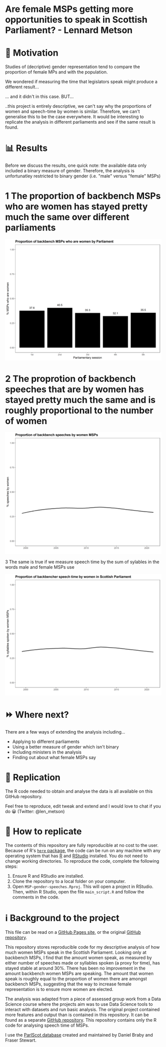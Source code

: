 # Are female MSPs getting more opportunities to speak in Scottish Parliament? - Lennard Metson

# 🤔 Motivation 
Studies of (decriptive) gender representation tend to compare the proportion of female MPs and with the population. 

We wondered if measuring the time that legislators speak might produce a different result...

... and it didn't in this case. BUT...

..this project is entirely descriptive, we can't say why the proportions of women and speech-time by women is similar. Therefore, we can't generalise this to be the case everywhere. It would be interesting to replicate the analysis in different parliaments and see if the same result is found.

# 📊 Results 

Before we discuss the results, one quick note: the available data only included a binary measure of gender. Therefore, the analysis is unfortunatley restricted to binary gender (i.e. "male" versus "female" MSPs)

# 1️ The proportion of backbench MSPs who are women has stayed pretty much the same over different parliaments

![Number of backbench MSPs who are women by session of Scottish Parliament](https://github.com/lenmetson/MSP-gender-speeches/blob/f91974cbe65e84610e20a8d33f60d66b80685871/output/pr-women-parly.png?raw=true)

# 2️ The proprotion of backbench speeches that are by women has stayed pretty much the same and is roughly proportional to the number of women


![Speeches by women over time in Scottish Parliament](https://github.com/lenmetson/MSP-gender-speeches/blob/508f6cdd6d030a64cd65184b48eb5266b74971c1/output/speeches-women-plot.png?raw=true)

3️ The same is true if we measure speech time by the sum of sylables in the words male and female MSPs use

![Number of syllables by women over time in Scottish Parliament](https://github.com/lenmetson/MSP-gender-speeches/blob/bc7f9aefd82067b249b914b66bc5cfeeef847bff/output/syllables-women-plot.png?raw=true)

# ⏩ Where next? 

There are a few ways of extending the analysis including... 

* Applying to different parliaments 
* Using a better measure of gender which isn't binary
* Including ministers in the analysis 
* Finding out about what female MSPs say

# 🔁 Replication 

The R code needed to obtain and analyse the data is all available on this GitHub repository. 

Feel free to reproduce, edit tweak and extend and I would love to chat if you do 😀 (Twitter: @len_metson)

# 🔁 How to replicate
The contents of this repository are fully reproducible at no cost to the user. Because of R's [`here` package](https://cran.r-project.org/web/packages/here/index.html), the code can be run on any machine with any operating system that has [R](https://www.r-project.org/) and [RStudio](https://www.rstudio.com/products/rstudio/download/) installed. You do not need to change working directories. To reproduce the code, complete the following steps:

1. Ensure R and RStudio are installed.
2. Clone the repository to a local folder on your computer.
3. Open `MSP-gender-speeches.Rproj`. This will open a project in RStudio. Then, within R Studio, open the file `main_script.R` and follow the comments in the code.

# ℹ️ Background to the project
This file can be read on a [GitHub Pages site](https://lenmetson.github.io/MSP-gender-speeches/), or the original [GitHub repository](https://github.com/lenmetson/MSP-gender-speeches).

This repository stores reproducible code for my descriptive analysis of how much women MSPs speak in the Scottish Parliament. Looking only at backbench MSPs, I find that the amount women speak, as measured by either number of speeches made or syllables spoken (a proxy for time), has stayed stable at around 30%. There has been no improvement in the amount backbench women MSPs are speaking. The amount that women speak is roughly equal to the proportion of women there are amongst backbench MSPs, suggesting that the way to increase female representation is to ensure more women are elected.  

The analysis was adapted from a piece of assessed group work from a Data Science course where the projects aim was to use Data Science tools to interact with datasets and run basic analysis. The original project contained more features and output than is contained in this repository. It can be found as a separate [GitHub repository](https://github.com/lenmetson/speech-time). This repository contains only the R code for analysing speech time of MSPs.

I use the [ParlScot database](https://dataverse.harvard.edu/dataset.xhtml?persistentId=doi:10.7910/DVN/EQ9WBE) created and maintained by Daniel Braby and Fraser Stewart.



